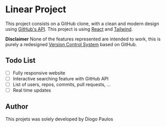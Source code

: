 # Linear Project

This project consists on a GitHub clone, with a clean and modern design using [GitHub's API][github_api_url]. This project is using [React][react_url] and [Tailwind][tailwind_url].

**Disclaimer**
None of the features represented are intended to work, this is purely a redesigned [Version Control System][vcs_url] based on GitHub.

## Todo List

- [ ] Fully responsive website
- [ ] Interactive searching feature with GitHub API
- [ ] List of users, repos, commits, pull requests, ...
- [ ] Real time updates

## Author

This projets was solely developed by Diogo Paulos

<!-- Links -->
[github_api_url]: https://docs.github.com/en/rest?apiVersion=2022-11-28
[react_url]: https://reactjs.org/
[tailwind_url]: https://tailwindcss.com/
[vcs_url]: https://www.atlassian.com/git/tutorials/what-is-version-control
